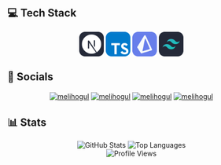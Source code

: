 
## 💻 Tech Stack

<div align="center">
    <a href="https://nextjs.org/" target="blank"><img align="center" src="https://raw.githubusercontent.com/tandpfun/skill-icons/refs/heads/main/icons/NextJS-Dark.svg" alt="nextjs" height="50" width="50" /></a>
    <a href="https://www.typescriptlang.org/" target="blank"><img align="center" src="https://raw.githubusercontent.com/tandpfun/skill-icons/refs/heads/main/icons/TypeScript.svg" alt="typescript" height="50" width="50" /></a>
    <a href="https://www.prisma.io/" target="blank"><img align="center" src="https://raw.githubusercontent.com/tandpfun/skill-icons/refs/heads/main/icons/Prisma.svg" alt="prisma" height="50" width="50" /></a>
    <a href="https://tailwindcss.com/" target="blank"><img align="center" src="https://raw.githubusercontent.com/tandpfun/skill-icons/refs/heads/main/icons/TailwindCSS-Dark.svg" alt="tailwindcss" height="50" width="50" /></a>
</div>

## 🔗 Socials
<div align="center">
    <a href="https://www.youtube.com/@oguldev" target="blank"><img align="center" src="https://raw.githubusercontent.com/gauravghongde/social-icons/9d939e1c5b7ea4a24ac39c3e4631970c0aa1b920/SVG/Color/Youtube.svg" alt="melihogul" height="50" width="50" /></a>
    <a href="https://instagram.com/melihogul" target="blank"><img align="center" src="https://github.com/gauravghongde/social-icons/blob/master/SVG/Color/Instagram.svg" alt="melihogul" height="50" width="50" /></a>
    <a href="https://twitter.com/melihogul" target="blank"><img align="center" src="https://raw.githubusercontent.com/gauravghongde/social-icons/9d939e1c5b7ea4a24ac39c3e4631970c0aa1b920/SVG/Color/Twitter.svg" alt="melihogul" height="50" width="50" /></a>
    <a href="https://linkedin.com/in/melihogul" target="blank"><img align="center" src="https://raw.githubusercontent.com/gauravghongde/social-icons/9d939e1c5b7ea4a24ac39c3e4631970c0aa1b920/SVG/Color/LinkedIN.svg" alt="melihogul" height="50" width="50" /></a>
</div>


## 📊 Stats
<div align="center">
    <img src="https://github-readme-stats.vercel.app/api?username=melihogul&show_icons=true&theme=radical" alt="GitHub Stats" height="200"/>
    <img src="https://github-readme-stats.vercel.app/api/top-langs/?username=melihogul&layout=compact&theme=radical" alt="Top Languages" height="200"/>
</div>

<div align="center">
    <img src="https://komarev.com/ghpvc/?username=melihogul&color=blueviolet&style=for-the-badge" alt="Profile Views"/>
</div>
